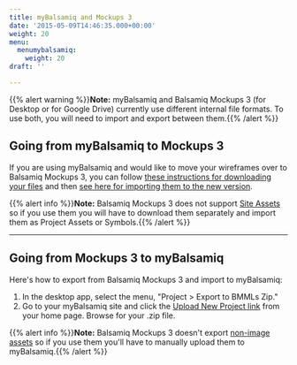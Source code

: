 ```yaml
---
title: myBalsamiq and Mockups 3
date: '2015-05-09T14:46:35.000+00:00'
weight: 20
menu:
  menumybalsamiq:
    weight: 20
draft: ''

---
```


{{% alert warning %}}**Note:** myBalsamiq and Balsamiq Mockups 3 (for Desktop or for Google Drive) currently use different internal file formats. To use both, you will need to import and export between them.{{% /alert %}}

## Going from myBalsamiq to Mockups 3

If you are using myBalsamiq and would like to move your wireframes over to Balsamiq Mockups 3, you can follow [these instructions for downloading your files](/mybalsamiq/mybanddesktop/#downloading-mockups-to-work-offline) and then [see here for importing them to the new version](https://docs.balsamiq.com/desktop/importing/#importing-mockups-from-a-previous-version-bmml-files).

{{% alert info %}}**Note:** Balsamiq Mockups 3 does not support [Site Assets](https://docs.balsamiq.com/mybalsamiq/assets/) so if you use them you will have to download them separately and import them as Project Assets or Symbols.{{% /alert %}}

* * *

## Going from Mockups 3 to myBalsamiq

Here's how to export from Balsamiq Mockups 3 and import to myBalsamiq:

1.  In the desktop app, select the menu, "Project > Export to BMMLs Zip."
2.  Go to your myBalsamiq site and click the [Upload New Project link](https://docs.balsamiq.com/mybalsamiq/home/#uploading-and-downloading-projects) from your home page. Browse for your .zip file.

{{% alert info %}}**Note:** Balsamiq Mockups 3 doesn't export [non-image assets](https://docs.balsamiq.com/desktop/images/#adding-non-image-assets) so if you use them you'll have to manually upload them to myBalsamiq.{{% /alert %}}